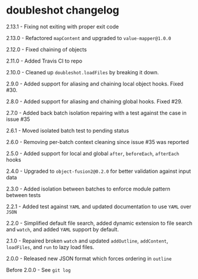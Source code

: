 # doubleshot changelog
2.13.1 - Fixing not exiting with proper exit code

2.13.0 - Refactored `mapContent` and upgraded to `value-mapper@1.0.0`

2.12.0 - Fixed chaining of objects

2.11.0 - Added Travis CI to repo

2.10.0 - Cleaned up `doubleshot.loadFiles` by breaking it down.

2.9.0 - Added support for aliasing and chaining local object hooks. Fixed #30.

2.8.0 - Added support for aliasing and chaining global hooks. Fixed #29.

2.7.0 - Added back batch isolation repairing with a test against the case in issue #35

2.6.1 - Moved isolated batch test to pending status

2.6.0 - Removing per-batch context cleaning since issue #35 was reported

2.5.0 - Added support for local and global `after`, `beforeEach`, `afterEach` hooks

2.4.0 - Upgraded to `object-fusion2@0.2.0` for better validation against input data

2.3.0 - Added isolation between batches to enforce module pattern between tests

2.2.1 - Added test against `YAML` and updated documentation to use `YAML` over `JSON`

2.2.0 - Simplified default file search, added dynamic extension to file search and `watch`, and added `YAML` support by default.

2.1.0 - Repaired broken `watch` and updated `addOutline`, `addContent`, `loadFiles`, and `run` to lazy load files.

2.0.0 - Released new JSON format which forces ordering in `outline`

Before 2.0.0 - See `git log`